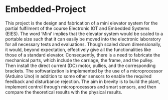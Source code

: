 # Embedded-Project
This project is the design and fabrication of a mini elevator system for the partial fulfilment of the course Electronic IOT and Embedded Systems (EIES). The word ‘Mini’ implies that the elevator system would be scaled to a portable size such that it can easily be moved into the electronic laboratory for all necessary tests and evaluations. Though scaled down dimensionally, it would, beyond expectation, effectively give all the functionalities like those of a standard elevator.
Consequently, there is a need to fabricate the mechanical parts, which include the carriage, the frame, and the pulley. Then install the direct current (DC) motor, pullies, and the corresponding brackets. The softwarization is implemented by the use of a microprocessor (Arduino Uno) in addition to some other sensors to enable the required feedback and disturbance rejection.
The aim in brevity is to build the plant, implement control through microprocessors and smart sensors, and then compare the theoretical results with the physical results.
